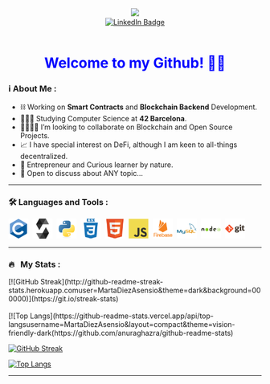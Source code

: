 <div id="header" align="center">
  <img src="https://media.giphy.com/media/v1.Y2lkPTc5MGI3NjExdnlib3hsdm5yYWFjZ3Q4OWEwamk5a2V2cGZuNzNreXNkMnVkdjltdSZlcD12MV9pbnRlcm5hbF9naWZfYnlfaWQmY3Q9cw/SlKBbQNNZNfcPRWYW7/giphy.gif" width="100"/>
</div>

<div id="badges" align="center">
  <a href="www.linkedin.com/in/marta-diez-asensio">
    <img src="https://img.shields.io/badge/LinkedIn-blue?style=for-the-badge&logo=linkedin&logoColor=white" alt="LinkedIn Badge"/>
  </a>
</div>

<div id="views" align="center">
   <img src="https://komarev.com/ghpvc/?username=MartaDiezAsensio&style=flat-square&color=blue" alt=""/>
</div>

<h1 align="center" style="color:blue;">Welcome to my Github! 👋🏼</h1>

### ℹ️ About Me :

- ⛓️ Working on **Smart Contracts** and **Blockchain Backend** Development. 
- 👩🏽‍💻 Studying Computer Science at **42 Barcelona**. 
- 🫱🏽‍🫲🏾 I’m looking to collaborate on Blockchain and Open Source Projects.
- 📈 I have special interest on DeFi, although I am keen to all-things decentralized.
- 🔎 Entrepreneur and Curious learner by nature. 
- 💬 Open to discuss about ANY topic...

---

### :hammer_and_wrench: Languages and Tools :
<div>
  <img src="https://github.com/devicons/devicon/blob/master/icons/c/c-original.svg"  title="C" alt="C" width="40" height="40"/>&nbsp;
  <img src="https://github.com/devicons/devicon/blob/master/icons/solidity/solidity-original.svg"  title="Solidity" alt="Solidity" width="40" height="40"/>&nbsp;
  <img src="https://github.com/devicons/devicon/blob/master/icons/python/python-original.svg"  title="Python" alt="Python" width="40" height="40"/>&nbsp;
  <img src="https://github.com/devicons/devicon/blob/master/icons/css3/css3-plain-wordmark.svg"  title="CSS3" alt="CSS" width="40" height="40"/>&nbsp;
  <img src="https://github.com/devicons/devicon/blob/master/icons/html5/html5-original.svg" title="HTML5" alt="HTML" width="40" height="40"/>&nbsp;
  <img src="https://github.com/devicons/devicon/blob/master/icons/javascript/javascript-original.svg" title="JavaScript" alt="JavaScript" width="40" height="40"/>&nbsp;
  <img src="https://github.com/devicons/devicon/blob/master/icons/firebase/firebase-plain-wordmark.svg" title="Firebase" alt="Firebase" width="40" height="40"/>&nbsp;
  <img src="https://github.com/devicons/devicon/blob/master/icons/mysql/mysql-original-wordmark.svg" title="MySQL"  alt="MySQL" width="40" height="40"/>&nbsp;
  <img src="https://github.com/devicons/devicon/blob/master/icons/nodejs/nodejs-original-wordmark.svg" title="NodeJS" alt="NodeJS" width="40" height="40"/>&nbsp;
  <img src="https://github.com/devicons/devicon/blob/master/icons/git/git-original-wordmark.svg" title="Git" **alt="Git" width="40" height="40"/>
</div>

---

### 🔥 &nbsp; My Stats :

<div class="centered">
    [![GitHub Streak](http://github-readme-streak-stats.herokuapp.comuser=MartaDiezAsensio&theme=dark&background=000000)](https://git.io/streak-stats)
    <br>
    <br>
    [![Top Langs](https://github-readme-stats.vercel.app/api/top-langsusername=MartaDiezAsensio&layout=compact&theme=vision-friendly-dark(https://github.com/anuraghazra/github-readme-stats)
</div>

[![GitHub Streak](http://github-readme-streak-stats.herokuapp.com?user=MartaDiezAsensio&theme=dark&background=000000)](https://git.io/streak-stats)


[![Top Langs](https://github-readme-stats.vercel.app/api/top-langs/?username=MartaDiezAsensio&layout=compact&theme=vision-friendly-dark)](https://github.com/anuraghazra/github-readme-stats)

---



